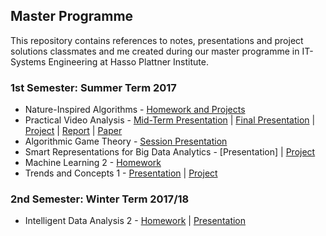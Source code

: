 ## Master Programme

This repository contains references to notes, presentations and project solutions classmates and me created during our master programme in IT-Systems Engineering at Hasso Plattner Institute.

### 1st Semester: Summer Term 2017
- Nature-Inspired Algorithms - [Homework and Projects](https://github.com/WGierke/nature17)
- Practical Video Analysis - [Mid-Term Presentation](https://goo.gl/VoLXqu) | [Final Presentation](https://goo.gl/y5eUHv) | [Project](https://github.com/HPI-DeepLearning/SegMed) | [Report](https://github.com/WGierke/master_programme/blob/master/Practical_Video_Analysis/report.pdf) | [Paper](https://arxiv.org/abs/1708.05227)
- Algorithmic Game Theory - [Session Presentation](https://github.com/WGierke/master_programme/blob/master/Algorithmic_Game_Theory/Session-Mechanisms_and_Auctions.pdf)
- Smart Representations for Big Data Analytics - [Presentation] |  [Project](https://github.com/KDD-OpenSource/causal-inference-evaluation)
- Machine Learning 2 - [Homework](https://github.com/WGierke/machine_learning_2)
- Trends and Concepts 1 - [Presentation](https://goo.gl/7Uzmoy) | [Project](https://github.com/WGierke/tuk1_numa_a)

### 2nd Semester: Winter Term 2017/18
- Intelligent Data Analysis 2 - [Homework](https://github.com/WGierke/master_programme/tree/master/Intelligent_Data_Analysis_2) | [Presentation](https://docs.google.com/presentation/d/1LuHpHzKy6BUlQk6sJf8vLb3Z31c9GjNcrZMFmJklBV4/edit?usp=sharing)
